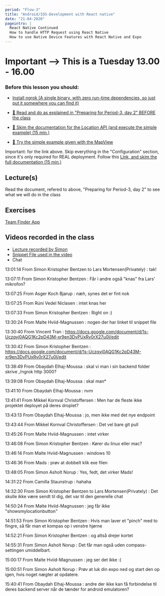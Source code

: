 ```yaml
---
period: "Flow-3"
title: "Android/IOS-Development with React native"
date: "21-04-2020"
pageintro: |
  React Native Continued
  How to handle HTTP Request using React Native
  How to use Native Device Features with React Native and Expo
---
```


# Important --> This is a Tuesday 13.00 - 16.00

### Before this lesson you should:

- [Install ngrok (A single binary, with zero run-time dependencies, so just put it somewhere you can find it)](https://ngrok.com/download)

<!--BEGIN readings ##-->

- [:book: Read and do as explained in "Preparing for Period-3, day 2" BEFORE the class](https://docs.google.com/document/d/1r298s3W80dctaNimMeiU1VkJvKTxn12-kTWm0kxxdrc/edit?usp=sharing)

- [:book: Skim the documentation for the Location API (and execute the simple example) (15 min.)](https://docs.expo.io/versions/v37.0.0/sdk/location/)
- [:book: Try the simple example given with the MapView ](https://docs.expo.io/versions/v37.0.0/sdk/map-view/)

Important: for the link above. Skip everything in the "Configuration" section, since it's only required for REAL deployment. Follow this [Link, and skim the full documentation (15 min.)](https://github.com/react-native-community/react-native-maps)

<!--END readings ##-->

<!--BEGIN guides ##-->

<!--END guides ##-->

## Lecture(s)

Read the document, refered to above, "Preparing for Period-3, day 2" to see what we will do in the class

<!--BEGIN lectures ##-->

<!--END lectures ##-->

## Exercises

<!--BEGIN exercises ##-->

[Team Finder App](https://docs.google.com/document/d/15ps9pyGyjlW3SZeGCEBKvxRqBJkJSUmDwQJqfAanog4/edit?usp=sharing)

<!--END exercises ##-->

## Videos recorded in the class

- [Lecture recorded by Simon](https://www.youtube.com/watch?v=G9kNdVUyb_w&feature=youtu.be)
- [Snippet File used in the video](https://docs.google.com/document/d/1xe22IoPciyCpSQngr9XbRyaYmyqzZizgiDv1VxFj8Fo/edit?usp=sharing)
- Chat

13:01:14 From Simon Kristopher Bentzen to Lars Mortensen(Privately) : tak!

13:07:11 From Simon Kristopher Bentzen : Får i andre også "knas" fra Lars' mikrofon?

13:07:25 From Asger Koch Bjarup : næh, synes det er fint nok

13:07:25 From Rúni Vedel Niclasen : intet knas her

13:07:33 From Simon Kristopher Bentzen : Right on :)

13:30:24 From Malte Hviid-Magnussen : nogen der har linket til snippet file

13:30:40 From Vincent Tran : https://docs.google.com/document/d/1s-Uczqyj0AQG1Kc2pD43M-xr9en3DvPUxRv0rX27u0I/edit

13:30:42 From Simon Kristopher Bentzen : https://docs.google.com/document/d/1s-Uczqyj0AQG1Kc2pD43M-xr9en3DvPUxRv0rX27u0I/edit

13:38:49 From Obaydah Elhaj-Moussa : skal vi man i sin backend folder skrive ,/ngrok http 3000?

13:39:08 From Obaydah Elhaj-Moussa : skal man\*

13:41:10 From Obaydah Elhaj-Moussa : nvm

13:41:41 From Mikkel Kornval Christoffersen : Men har de fleste ikke projektet deployet på deres droplet?

13:43:13 From Obaydah Elhaj-Moussa : jo, men ikke med det nye endpoint

13:43:44 From Mikkel Kornval Christoffersen : Det vel bare git pull

13:45:26 From Malte Hviid-Magnussen : intet virker

13:46:08 From Simon Kristopher Bentzen : Kører du linux eller mac?

13:46:14 From Malte Hviid-Magnussen : windows 10

13:46:36 From Mads : prøv at dobbelt klik exe filen

13:48:05 From Simon Asholt Norup : Yes, fedt, det virker Mads!

14:31:22 From Camilla Staunstrup : hahaha

14:32:30 From Simon Kristopher Bentzen to Lars Mortensen(Privately) : Det skulle ikke være sendt til
dig, det var til den generelle chat

14:50:24 From Malte Hviid-Magnussen : jeg får ikke "showsmylocationbutton"

14:51:53 From Simon Kristopher Bentzen : Hvis man laver et "pinch" med to fingre, så får man et kompas op
i venstre hjørne

14:52:21 From Simon Kristopher Bentzen : og altså drejer kortet

14:55:31 From Simon Asholt Norup : Det får man også uden compass-settingen umiddelbart.

15:00:17 From Malte Hviid-Magnussen : jeg ser det ikke :(

15:00:51 From Simon Asholt Norup : Prøv at luk din expo ned og start den op igen, hvis noget nægter at opdatere.

15:40:41 From Obaydah Elhaj-Moussa : andre der ikke kan få forbindelse til deres backend server når de tænder for android emulatoren?

<!--BEGIN slides ##-->

<!--END slides ##-->
